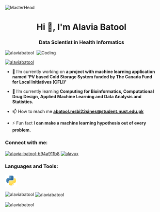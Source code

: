 ![MasterHead](https://www.lynchburg.edu/wp-content/uploads/statistics-and-data-science/banner-statistics-and-data-science-1.jpg)
<h1 align="center">Hi 👋, I'm Alavia Batool</h1>
<h3 align="center">Data Scientist in Health Informatics</h3>
<img align="right" alt="Coding" width="400" src="https://stemettes.org/zine/wp-content/uploads/sites/3/2021/12/ai-gif.gif">


<p align="left"> <img src="https://komarev.com/ghpvc/?username=alaviabatool&label=Profile%20views&color=0e75b6&style=flat" alt="alaviabatool" /> </p>

<p align="left"> <a href="https://github.com/ryo-ma/github-profile-trophy"><img src="https://github-profile-trophy.vercel.app/?username=alaviabatool" alt="alaviabatool" /></a> </p>

- 🔭 I’m currently working on **a project with machine learning application named 'PV based Cold Storage System funded by The Canada Fund for Local Initiatives (CFLI)'**

- 🌱 I’m currently learning **Computing for Bioinformatics, Computational Drug Design, Applied Machine Learning and Data Analysis and Statistics.**

- 📫 How to reach me **abatool.msbi23sines@student.nust.edu.pk**

- ⚡ Fun fact **I can make a machine learning hypothesis out of every problem.**

<h3 align="left">Connect with me:</h3>
<p align="left">
<a href="https://linkedin.com/in/alavia-batool-b94a911b8" target="blank"><img align="center" src="https://raw.githubusercontent.com/rahuldkjain/github-profile-readme-generator/master/src/images/icons/Social/linked-in-alt.svg" alt="alavia-batool-b94a911b8" height="30" width="40" /></a>
<a href="https://instagram.com/alavux" target="blank"><img align="center" src="https://raw.githubusercontent.com/rahuldkjain/github-profile-readme-generator/master/src/images/icons/Social/instagram.svg" alt="alavux" height="30" width="40" /></a>
</p>

<h3 align="left">Languages and Tools:</h3>
<p align="left"> <a href="https://www.python.org" target="_blank" rel="noreferrer"> <img src="https://raw.githubusercontent.com/devicons/devicon/master/icons/python/python-original.svg" alt="python" width="40" height="40"/> </a> </p>

<p><img align="left" src="https://github-readme-stats.vercel.app/api/top-langs?username=alaviabatool&show_icons=true&locale=en&layout=compact" alt="alaviabatool" /></p>

<p>&nbsp;<img align="center" src="https://github-readme-stats.vercel.app/api?username=alaviabatool&show_icons=true&locale=en" alt="alaviabatool" /></p>

<p><img align="center" src="https://github-readme-streak-stats.herokuapp.com/?user=alaviabatool&" alt="alaviabatool" /></p>

